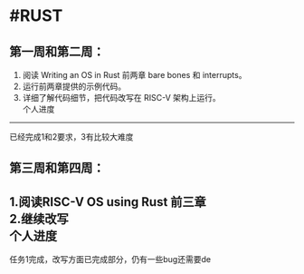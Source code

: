 #RUST
=
第一周和第二周：
----
1. 阅读 Writing an OS in Rust 前两章 bare bones 和 interrupts。
2. 运行前两章提供的示例代码。
3. 详细了解代码细节，把代码改写在 RISC-V 架构上运行。  
个人进度
-----
已经完成1和2要求，3有比较大难度

第三周和第四周：
------
1.阅读RISC-V OS using Rust 前三章  
2.继续改写  
个人进度
----
任务1完成，改写方面已完成部分，仍有一些bug还需要de


